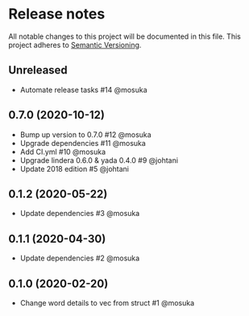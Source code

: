 # Release notes
All notable changes to this project will be documented in this file.
This project adheres to [Semantic Versioning](http://semver.org/).

## Unreleased
- Automate release tasks #14 @mosuka 

## 0.7.0 (2020-10-12)
- Bump up version to 0.7.0 #12 @mosuka 
- Upgrade dependencies #11 @mosuka 
- Add CI.yml #10 @mosuka
- Upgrade lindera 0.6.0 & yada 0.4.0 #9 @johtani
- Update 2018 edition #5 @johtani 

## 0.1.2 (2020-05-22)
- Update dependencies #3 @mosuka

## 0.1.1 (2020-04-30)
- Update dependencies #2 @mosuka

## 0.1.0 (2020-02-20)
- Change word details to vec from struct #1 @mosuka
